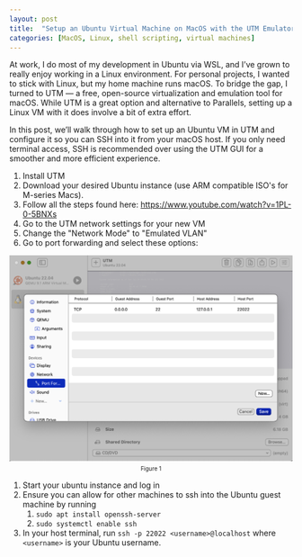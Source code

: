 ```yaml
---
layout: post
title:  "Setup an Ubuntu Virtual Machine on MacOS with the UTM Emulator"
categories: [MacOS, Linux, shell scripting, virtual machines]
---
```


At work, I do most of my development in Ubuntu via WSL, and I’ve grown to really enjoy working in a Linux environment. For personal projects, I wanted to stick with Linux, but my home machine runs macOS. To bridge the gap, I turned to UTM — a free, open-source virtualization and emulation tool for macOS. While UTM is a great option and alternative to Parallels, setting up a Linux VM with it does involve a bit of extra effort.

In this post, we’ll walk through how to set up an Ubuntu VM in UTM and configure it so you can SSH into it from your macOS host. If you only need terminal access, SSH is recommended over using the UTM GUI for a smoother and more efficient experience.

1. Install UTM
1. Download your desired Ubuntu instance (use ARM compatible ISO's for M-series Macs).
1. Follow all the steps found here: https://www.youtube.com/watch?v=1PL-0-5BNXs
1. Go to the UTM network settings for your new VM
1. Change the "Network Mode" to "Emulated VLAN"
1. Go to port forwarding and select these options: 

<div style="display: flex;">
    <div style="flex: 100%; text-align: center;">
        <img src="/images/utm/port-forwarding.png" alt="Port forwarding">
        <span style="font-size: 10px">Figure 1</span>
    </div>
</div>

1. Start your ubuntu instance and log in
1. Ensure you can allow for other machines to ssh into the Ubuntu guest machine by running 
    1. `sudo apt install openssh-server`
    1. `sudo systemctl enable ssh`
1. In your host terminal, run `ssh -p 22022 <username>@localhost` where `<username>` is your Ubuntu username.
